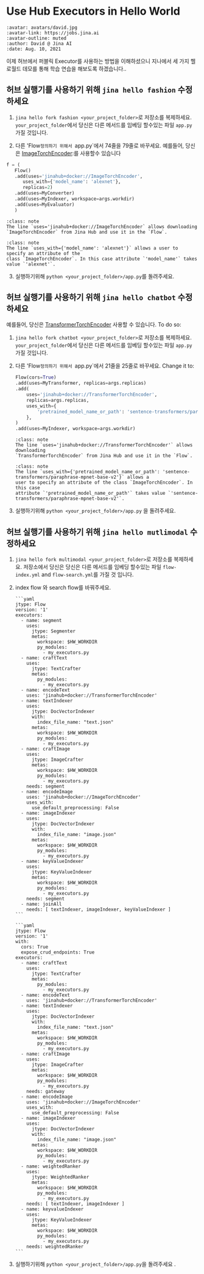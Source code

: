 # Use Hub Executors in Hello World

```{article-info}
:avatar: avatars/david.jpg
:avatar-link: https://jobs.jina.ai
:avatar-outline: muted
:author: David @ Jina AI
:date: Aug. 10, 2021
```


이제 허브에서 퍼블릭 Executor를 사용하는 방법을 이해하셨으니 지나에서 세 가지 헬로월드 데모를 통해 학습 연습을 해보도록 하겠습니다..

## 허브 실행기를 사용하기 위해 `jina hello fashion` 수정하세요 

1)  `jina hello fork fashion <your_project_folder>`로 저장소를 복제하세요.  `your_project_folder`에서 당신은 다른 메서드를 임베딩 할수있는 파일 `app.py` 가질 것입니다.

2)  다른 'Flow`정의하기 위해서 `app.py`에서 74줄을 79줄로 바꾸세요. 예를들어, 당신은
    [ImageTorchEncoder](https://github.com/jina-ai/executor-image-torch-encoder):를 사용할수 있습니다

   ```python
   f = (
      Flow()
      .add(uses='jinahub+docker://ImageTorchEncoder',
         uses_with={'model_name': 'alexnet'},
         replicas=2)
      .add(uses=MyConverter)
      .add(uses=MyIndexer, workspace=args.workdir)
      .add(uses=MyEvaluator)
      )
   ```
   ````{admonition} Note
   :class: note
   The line `uses='jinahub+docker://ImageTorchEncoder` allows downloading
   `ImageTorchEncoder` from Jina Hub and use it in the `Flow`.
   ````
       
   ````{admonition} Note
   :class: note
   The line `uses_with={'model_name': 'alexnet'}` allows a user to specify an attribute of the
   class `ImageTorchEncoder`. In this case attribute `'model_name'` takes value `'alexnet'`.
   ````
   
3) 실행하기위해  `python <your_project_folder>/app.py`를 돌려주세요.

## 허브 실행기를 사용하기 위해 `jina hello chatbot` 수정하세요 
 

예를들어, 당신은
 [TransformerTorchEncoder](https://github.com/jina-ai/executor-transformer-torch-encoder) 사용할 수 있습니다. To do so:

1) `jina hello fork chatbot <your_project_folder>`로 저장소를 복제하세요.  `your_project_folder`에서 당신은 다른 메서드를 임베딩 할수있는 파일 `app.py` 가질 것입니다.

2) 다른 'Flow`정의하기 위해서 `app.py`에서 21줄을 25줄로 바꾸세요. Change it to:
    ```python
    Flow(cors=True)
    .add(uses=MyTransformer, replicas=args.replicas)
    .add(
        uses='jinahub+docker://TransformerTorchEncoder',
        replicas=args.replicas,
        uses_with={
            'pretrained_model_name_or_path': 'sentence-transformers/paraphrase-mpnet-base-v2'
        },
    )
    .add(uses=MyIndexer, workspace=args.workdir)
    ```
  
   ````{admonition} Note
   :class: note
   The line `uses='jinahub+docker://TransformerTorchEncoder'` allows downloading
   `TransformerTorchEncoder` from Jina Hub and use it in the `Flow`.
   ````
   ````{admonition} Note
   :class: note
   The line `uses_with={'pretrained_model_name_or_path': 'sentence-transformers/paraphrase-mpnet-base-v2'}` allows a
   user to specify an attribute of the class `ImageTorchEncoder`. In this case
   attribute `'pretrained_model_name_or_path'` takes value `'sentence-transformers/paraphrase-mpnet-base-v2'`.
   ````

3) 실행하기위해 `python <your_project_folder>/app.py` 을 돌려주세요.
    


##  허브 실행기를 사용하기 위해 `jina hello mutlimodal` 수정하세요 

1)  `jina hello fork multimodal <your_project_folder>`로 저장소를 복제하세요. 저장소에서 당신은 
     당신은 다른 메서드를 임베딩 할수있는 파일 `flow-index.yml` and `flow-search.yml`를 가질 것 입니다.
    
2) index flow 와 search flow를 바꿔주세요.
   ````{tab} flow-index.yml
   ```yaml
   jtype: Flow
   version: '1'
   executors:
     - name: segment
       uses:
         jtype: Segmenter
         metas:
           workspace: $HW_WORKDIR
           py_modules:
             - my_executors.py
     - name: craftText
       uses:
         jtype: TextCrafter
         metas:
           py_modules:
             - my_executors.py
     - name: encodeText
       uses: 'jinahub+docker://TransformerTorchEncoder'
     - name: textIndexer
       uses:
         jtype: DocVectorIndexer
         with:
           index_file_name: "text.json"
         metas:
           workspace: $HW_WORKDIR
           py_modules:
             - my_executors.py
     - name: craftImage
       uses:
         jtype: ImageCrafter
         metas:
           workspace: $HW_WORKDIR
           py_modules:
             - my_executors.py
       needs: segment
     - name: encodeImage
       uses: 'jinahub+docker://ImageTorchEncoder'
       uses_with:
         use_default_preprocessing: False
     - name: imageIndexer
       uses:
         jtype: DocVectorIndexer
         with:
           index_file_name: "image.json"
         metas:
           workspace: $HW_WORKDIR
           py_modules:
             - my_executors.py
     - name: keyValueIndexer
       uses:
         jtype: KeyValueIndexer
         metas:
           workspace: $HW_WORKDIR
           py_modules:
             - my_executors.py
       needs: segment
     - name: joinAll
       needs: [ textIndexer, imageIndexer, keyValueIndexer ]
   ```
   ````
   
   ````{tab} flow-search.yml
   ```yaml
   jtype: Flow
   version: '1'
   with:
     cors: True
     expose_crud_endpoints: True
   executors:
     - name: craftText
       uses:
         jtype: TextCrafter
         metas:
           py_modules:
             - my_executors.py
     - name: encodeText
       uses: 'jinahub+docker://TransformerTorchEncoder'
     - name: textIndexer
       uses:
         jtype: DocVectorIndexer
         with:
           index_file_name: "text.json"
         metas:
           workspace: $HW_WORKDIR
           py_modules:
             - my_executors.py
     - name: craftImage
       uses:
         jtype: ImageCrafter
         metas:
           workspace: $HW_WORKDIR
           py_modules:
             - my_executors.py
       needs: gateway
     - name: encodeImage
       uses: 'jinahub+docker://ImageTorchEncoder'
       uses_with:
         use_default_preprocessing: False
     - name: imageIndexer
       uses:
         jtype: DocVectorIndexer
         with:
           index_file_name: "image.json"
         metas:
           workspace: $HW_WORKDIR
           py_modules:
             - my_executors.py
     - name: weightedRanker
       uses:
         jtype: WeightedRanker
         metas:
           workspace: $HW_WORKDIR
           py_modules:
             - my_executors.py
       needs: [ textIndexer, imageIndexer ]
     - name: keyvalueIndexer
       uses:
         jtype: KeyValueIndexer
         metas:
           workspace: $HW_WORKDIR
           py_modules:
             - my_executors.py
       needs: weightedRanker
   ```
   ````
3) 실행하기위해 `python <your_project_folder>/app.py`을 돌려주세요 .
